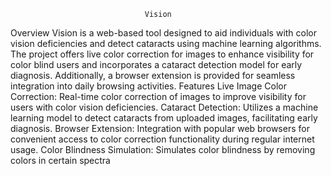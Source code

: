                                   Vision
Overview
Vision is a web-based tool designed to aid individuals with color vision deficiencies and detect cataracts using machine learning algorithms. The project offers live color correction for images to enhance visibility for color blind users and incorporates a cataract detection model for early diagnosis. Additionally, a browser extension is provided for seamless integration into daily browsing activities.
Features
Live Image Color Correction: Real-time color correction of images to improve visibility for users with color vision deficiencies.
Cataract Detection: Utilizes a machine learning model to detect cataracts from uploaded images, facilitating early diagnosis.
Browser Extension: Integration with popular web browsers for convenient access to color correction functionality during regular internet usage.
Color Blindness Simulation: Simulates color blindness by removing colors in certain spectra
